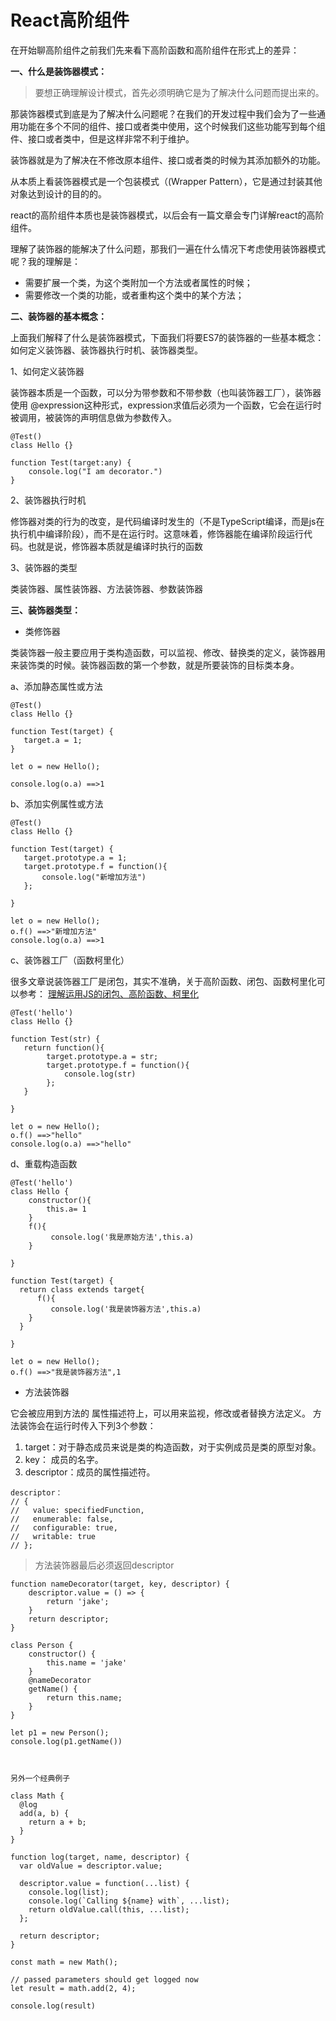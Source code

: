 # React高阶组件

在开始聊高阶组件之前我们先来看下高阶函数和高阶组件在形式上的差异：





**一、什么是装饰器模式：**

>要想正确理解设计模式，首先必须明确它是为了解决什么问题而提出来的。

那装饰器模式到底是为了解决什么问题呢？在我们的开发过程中我们会为了一些通用功能在多个不同的组件、接口或者类中使用，这个时候我们这些功能写到每个组件、接口或者类中，但是这样非常不利于维护。

装饰器就是为了解决在不修改原本组件、接口或者类的时候为其添加额外的功能。

从本质上看装饰器模式是一个包装模式（(Wrapper Pattern），它是通过封装其他对象达到设计的目的的。

react的高阶组件本质也是装饰器模式，以后会有一篇文章会专门详解react的高阶组件。


理解了装饰器的能解决了什么问题，那我们一遍在什么情况下考虑使用装饰器模式呢？我的理解是：
* 需要扩展一个类，为这个类附加一个方法或者属性的时候；
* 需要修改一个类的功能，或者重构这个类中的某个方法；


**二、装饰器的基本概念：**

上面我们解释了什么是装饰器模式，下面我们将要ES7的装饰器的一些基本概念：如何定义装饰器、装饰器执行时机、装饰器类型。

1、如何定义装饰器

装饰器本质是一个函数，可以分为带参数和不带参数（也叫装饰器工厂），装饰器使用 @expression这种形式，expression求值后必须为一个函数，它会在运行时被调用，被装饰的声明信息做为参数传入。

```
@Test()
class Hello {}

function Test(target:any) {
    console.log("I am decorator.")
}
```

2、装饰器执行时机

修饰器对类的行为的改变，是代码编译时发生的（不是TypeScript编译，而是js在执行机中编译阶段），而不是在运行时。这意味着，修饰器能在编译阶段运行代码。也就是说，修饰器本质就是编译时执行的函数

3、装饰器的类型

类装饰器、属性装饰器、方法装饰器、参数装饰器


**三、装饰器类型：**

* 类修饰器

类装饰器一般主要应用于类构造函数，可以监视、修改、替换类的定义，装饰器用来装饰类的时候。装饰器函数的第一个参数，就是所要装饰的目标类本身。

a、添加静态属性或方法

```
@Test()
class Hello {}

function Test(target) {
   target.a = 1;
}

let o = new Hello();

console.log(o.a) ==>1
```


b、添加实例属性或方法

```
@Test()
class Hello {}

function Test(target) {
   target.prototype.a = 1;
   target.prototype.f = function(){
       console.log("新增加方法")
   };

}

let o = new Hello();
o.f() ==>"新增加方法"
console.log(o.a) ==>1
```

c、装饰器工厂（函数柯里化）

很多文章说装饰器工厂是闭包，其实不准确，关于高阶函数、闭包、函数柯里化可以参考：
[理解运用JS的闭包、高阶函数、柯里化](https://blog.csdn.net/qq_42564846/article/details/81448352)


```
@Test('hello')
class Hello {}

function Test(str) {
   return function(){
        target.prototype.a = str;
        target.prototype.f = function(){
            console.log(str)
        };
   }

}

let o = new Hello();
o.f() ==>"hello"
console.log(o.a) ==>"hello"
```

d、重载构造函数

```
@Test('hello')
class Hello {
    constructor(){
        this.a= 1
    }
    f(){
         console.log('我是原始方法',this.a)
    }

}

function Test(target) {
  return class extends target{
      f(){
         console.log('我是装饰器方法',this.a)
    }
  }

}

let o = new Hello();
o.f() ==>"我是装饰器方法",1
```

* 方法装饰器

它会被应用到方法的 属性描述符上，可以用来监视，修改或者替换方法定义。
方法装饰会在运行时传入下列3个参数：

1. target：对于静态成员来说是类的构造函数，对于实例成员是类的原型对象。
2. key： 成员的名字。
3. descriptor：成员的属性描述符。

```
descriptor：
// {
//   value: specifiedFunction,
//   enumerable: false,
//   configurable: true,
//   writable: true
// };

```
>方法装饰器最后必须返回descriptor



 



```
function nameDecorator(target, key, descriptor) {
    descriptor.value = () => {
        return 'jake';
    }
    return descriptor;
}

class Person {
    constructor() {
        this.name = 'jake'
    }
    @nameDecorator
    getName() {
        return this.name;
    }
}

let p1 = new Person();
console.log(p1.getName())



另外一个经典例子

class Math {
  @log
  add(a, b) {
    return a + b;
  }
}

function log(target, name, descriptor) {
  var oldValue = descriptor.value;

  descriptor.value = function(...list) {
    console.log(list);
    console.log(`Calling ${name} with`, ...list);
    return oldValue.call(this, ...list);
  };

  return descriptor;
}

const math = new Math();

// passed parameters should get logged now
let result = math.add(2, 4);

console.log(result)
```

